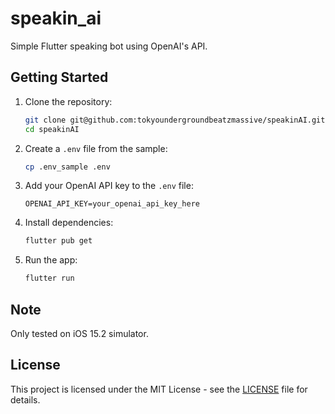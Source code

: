 # speakin_ai

Simple Flutter speaking bot using OpenAI's API.

## Getting Started

1. Clone the repository:
   ```bash
   git clone git@github.com:tokyoundergroundbeatzmassive/speakinAI.git
   cd speakinAI
   ```

2. Create a `.env` file from the sample:
   ```bash
   cp .env_sample .env
   ```

3. Add your OpenAI API key to the `.env` file:
   ```plaintext
   OPENAI_API_KEY=your_openai_api_key_here
   ```

4. Install dependencies:
   ```bash
   flutter pub get
   ```

5. Run the app:
   ```bash
   flutter run
   ```

## Note

Only tested on iOS 15.2 simulator.

## License

This project is licensed under the MIT License - see the [LICENSE](LICENSE) file for details.